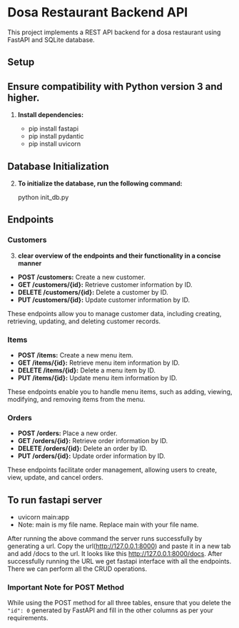 # Dosa Restaurant Backend API

This project implements a REST API backend for a dosa restaurant using FastAPI and SQLite database.

## Setup
## Ensure compatibility with Python version 3 and higher.
1. **Install dependencies:**

   - pip install fastapi
   - pip install pydantic
   - pip install uvicorn

## Database Initialization

2. **To initialize the database, run the following command:**

   python init_db.py

## Endpoints

### Customers

3. **clear overview of the endpoints and their functionality in a concise manner**
- **POST /customers:** Create a new customer.
- **GET /customers/{id}:** Retrieve customer information by ID.
- **DELETE /customers/{id}:** Delete a customer by ID.
- **PUT /customers/{id}:** Update customer information by ID.

These endpoints allow you to manage customer data, including creating, retrieving, updating, and deleting customer records.

### Items

- **POST /items:** Create a new menu item.
- **GET /items/{id}:** Retrieve menu item information by ID.
- **DELETE /items/{id}:** Delete a menu item by ID.
- **PUT /items/{id}:** Update menu item information by ID.

These endpoints enable you to handle menu items, such as adding, viewing, modifying, and removing items from the menu.

### Orders

- **POST /orders:** Place a new order.
- **GET /orders/{id}:** Retrieve order information by ID.
- **DELETE /orders/{id}:** Delete an order by ID.
- **PUT /orders/{id}:** Update order information by ID.

These endpoints facilitate order management, allowing users to create, view, update, and cancel orders.

## To run fastapi server

   - uvicorn main:app 
   - Note: main is my file name. Replace main with your file name.

After running the above command the server runs successfully by generating a url. Copy the url(http://127.0.0.1:8000) and paste it in a new tab and add /docs to the url. It looks like this http://127.0.0.1:8000/docs. After successfully running the URL we get fastapi interface with all the endpoints. There we can perform all the CRUD operations.

### Important Note for POST Method

While using the POST method for all three tables, ensure that you delete the `"id": 0` generated by FastAPI and fill in the other columns as per your requirements.

